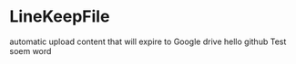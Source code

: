 # LineKeepFile
automatic upload content that will expire to Google drive
hello github
Test soem word
